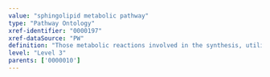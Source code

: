 ```yaml
---
value: "sphingolipid metabolic pathway"
type: "Pathway Ontology"
xref-identifier: "0000197"
xref-dataSource: "PW"
definition: "Those metabolic reactions involved in the synthesis, utilization and/or degradation of sphingolipids - important components of animal and plant membranes. They contain a long chain amino alcohol and a ceramide core. Ceramides are also the precursors of glycolipids, also referred to as glycosphingolipids, which have attached sugar(s)."
level: "Level 3"
parents: ['0000010']
---
```

